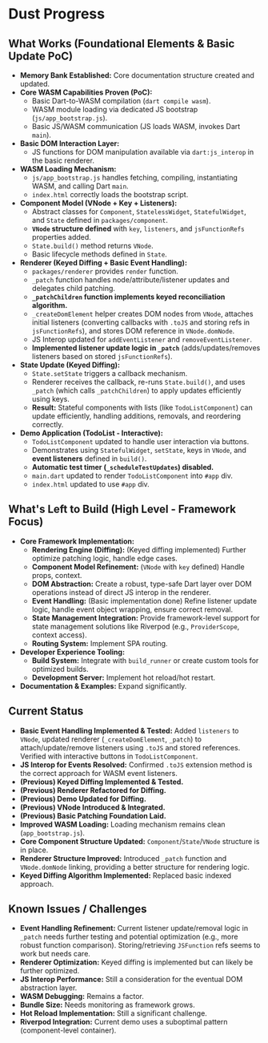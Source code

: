 # Dust Progress

## What Works (Foundational Elements & Basic Update PoC)

- **Memory Bank Established:** Core documentation structure created and updated.
- **Core WASM Capabilities Proven (PoC):**
  - Basic Dart-to-WASM compilation (`dart compile wasm`).
  - WASM module loading via dedicated JS bootstrap (`js/app_bootstrap.js`).
  - Basic JS/WASM communication (JS loads WASM, invokes Dart `main`).
- **Basic DOM Interaction Layer:**
  - JS functions for DOM manipulation available via `dart:js_interop` in the
    basic renderer.
- **WASM Loading Mechanism:**
  - `js/app_bootstrap.js` handles fetching, compiling, instantiating WASM, and
    calling Dart `main`.
  - `index.html` correctly loads the bootstrap script.
- **Component Model (VNode + Key + Listeners):**
  - Abstract classes for `Component`, `StatelessWidget`, `StatefulWidget`, and
    `State` defined in `packages/component`.
  - **`VNode` structure defined** with `key`, `listeners`, and `jsFunctionRefs`
    properties added.
  - `State.build()` method returns `VNode`.
  - Basic lifecycle methods defined in `State`.
- **Renderer (Keyed Diffing + Basic Event Handling):**
  - `packages/renderer` provides `render` function.
  - `_patch` function handles node/attribute/listener updates and delegates
    child patching.
  - **`_patchChildren` function implements keyed reconciliation algorithm.**
  - `_createDomElement` helper creates DOM nodes from `VNode`, attaches initial
    listeners (converting callbacks with `.toJS` and storing refs in
    `jsFunctionRefs`), and stores DOM reference in `VNode.domNode`.
  - JS Interop updated for `addEventListener` and `removeEventListener`.
  - **Implemented listener update logic in `_patch`** (adds/updates/removes
    listeners based on stored `jsFunctionRefs`).
- **State Update (Keyed Diffing):**
  - `State.setState` triggers a callback mechanism.
  - Renderer receives the callback, re-runs `State.build()`, and uses `_patch`
    (which calls `_patchChildren`) to apply updates efficiently using keys.
  - **Result:** Stateful components with lists (like `TodoListComponent`) can
    update efficiently, handling additions, removals, and reordering correctly.
- **Demo Application (TodoList - Interactive):**
  - `TodoListComponent` updated to handle user interaction via buttons.
  - Demonstrates using `StatefulWidget`, `setState`, keys in `VNode`, and
    **event listeners** defined in `build()`.
  - **Automatic test timer (`_scheduleTestUpdates`) disabled.**
  - `main.dart` updated to render `TodoListComponent` into `#app` div.
  - `index.html` updated to use `#app` div.

## What's Left to Build (High Level - Framework Focus)

- **Core Framework Implementation:**
  - **Rendering Engine (Diffing):** (Keyed diffing implemented) Further optimize
    patching logic, handle edge cases.
  - **Component Model Refinement:** (`VNode` with `key` defined) Handle props,
    context.
  - **DOM Abstraction:** Create a robust, type-safe Dart layer over DOM
    operations instead of direct JS interop in the renderer.
  - **Event Handling:** (Basic implementation done) Refine listener update
    logic, handle event object wrapping, ensure correct removal.
  - **State Management Integration:** Provide framework-level support for state
    management solutions like Riverpod (e.g., `ProviderScope`, context access).
  - **Routing System:** Implement SPA routing.
- **Developer Experience Tooling:**
  - **Build System:** Integrate with `build_runner` or create custom tools for
    optimized builds.
  - **Development Server:** Implement hot reload/hot restart.
- **Documentation & Examples:** Expand significantly.

## Current Status

- **Basic Event Handling Implemented & Tested:** Added `listeners` to `VNode`,
  updated renderer (`_createDomElement`, `_patch`) to attach/update/remove
  listeners using `.toJS` and stored references. Verified with interactive
  buttons in `TodoListComponent`.
- **JS Interop for Events Resolved:** Confirmed `.toJS` extension method is the
  correct approach for WASM event listeners.
- **(Previous) Keyed Diffing Implemented & Tested.**
- **(Previous) Renderer Refactored for Diffing.**
- **(Previous) Demo Updated for Diffing.**
- **(Previous) VNode Introduced & Integrated.**
- **(Previous) Basic Patching Foundation Laid.**
- **Improved WASM Loading:** Loading mechanism remains clean
  (`app_bootstrap.js`).
- **Core Component Structure Updated:** `Component`/`State`/`VNode` structure is
  in place.
- **Renderer Structure Improved:** Introduced `_patch` function and
  `VNode.domNode` linking, providing a better structure for rendering logic.
- **Keyed Diffing Algorithm Implemented:** Replaced basic indexed approach.

## Known Issues / Challenges

- **Event Handling Refinement:** Current listener update/removal logic in
  `_patch` needs further testing and potential optimization (e.g., more robust
  function comparison). Storing/retrieving `JSFunction` refs seems to work but
  needs care.
- **Renderer Optimization:** Keyed diffing is implemented but can likely be
  further optimized.
- **JS Interop Performance:** Still a consideration for the eventual DOM
  abstraction layer.
- **WASM Debugging:** Remains a factor.
- **Bundle Size:** Needs monitoring as framework grows.
- **Hot Reload Implementation:** Still a significant challenge.
- **Riverpod Integration:** Current demo uses a suboptimal pattern
  (component-level container).
